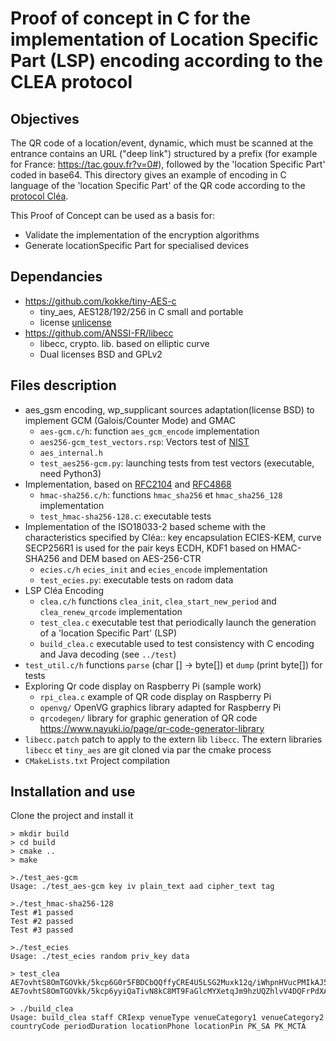 # Proof of concept in C for the implementation of Location Specific Part (LSP) encoding according to the CLEA protocol

## Objectives

The QR code of a location/event, dynamic, which must be scanned at the entrance contains an URL ("deep link") structured by a prefix (for example for France: https://tac.gouv.fr?v=0#), followed by the 'location Specific Part' coded in base64. This directory gives an example of encoding in C language of the 'location Specific Part' of the QR code according to the [protocol Cléa](https://hal.inria.fr/hal-03146022).

This Proof of Concept can be used as a basis for:

* Validate the implementation of the encryption algorithms
* Generate locationSpecific Part  for specialised devices

## Dependancies

* https://github.com/kokke/tiny-AES-c
  * tiny_aes, AES128/192/256 in C small and portable
  * license [unlicense](http://unlicense.org/)
* https://github.com/ANSSI-FR/libecc
  * libecc, crypto. lib. based on elliptic curve
  * Dual licenses BSD and GPLv2

## Files description

* aes_gsm encoding, wp_supplicant sources adaptation(license BSD) to implement GCM (Galois/Counter Mode) and GMAC
  * `aes-gcm.c/h`: function `aes_gcm_encode` implementation
  * `aes256-gcm_test_vectors.rsp`: Vectors test of [NIST](https://csrc.nist.gov/projects/cryptographic-algorithm-validation-program)
  * `aes_internal.h`
  * `test_aes256-gcm.py`: launching tests from test vectors (executable, need Python3)
* Implementation, based on [RFC2104](https://tools.ietf.org/html/rfc2104) and [RFC4868](https://tools.ietf.org/html/rfc4868)
  * `hmac-sha256.c/h`: functions `hmac_sha256` et `hmac_sha256_128` implementation
  * `test_hmac-sha256-128.c`: executable tests
* Implementation of the ISO18033-2 based scheme with the characteristics specified by Cléa:: key encapsulation  ECIES-KEM, curve SECP256R1 is used for the pair keys ECDH, KDF1 based on HMAC-SHA256 and DEM based on AES-256-CTR
  * `ecies.c/h` `ecies_init` and `ecies_encode` implementation
  * `test_ecies.py`: executable tests on radom data
* LSP Cléa Encoding
  * `clea.c/h` functions `clea_init`, `clea_start_new_period` and  `clea_renew_qrcode` implementation
  * `test_clea.c`  executable test that periodically launch the generation of a 'location Specific Part' (LSP)
  * `build_clea.c` executable used to test consistency  with C encoding and Java decoding (see `../test`)
* `test_util.c/h` functions `parse` (char [] -> byte[]) et `dump` (print byte[]) for tests
* Exploring Qr code display on Raspberry Pi (sample work)
  * `rpi_clea.c` example of QR code display on Raspberry Pi
  * `openvg/` OpenVG graphics library adapted for Raspberry Pi
  * `qrcodegen/` library for graphic generation of QR code https://www.nayuki.io/page/qr-code-generator-library
* `libecc.patch` patch to apply to the extern lib `libecc`. The extern libraries `libecc` et `tiny_aes` are git cloned via par the cmake process
* `CMakeLists.txt` Project compilation

## Installation and use

Clone the project and install it

```shell
> mkdir build
> cd build
> cmake ..
> make
```

```shell
>./test_aes-gcm
Usage: ./test_aes-gcm key iv plain_text aad cipher_text tag

>./test_hmac-sha256-128
Test #1 passed
Test #2 passed
Test #3 passed

>./test_ecies
Usage: ./test_ecies random priv_key data

> test_clea
AE7ovhtS8OmTGOVkk/5kcp6G0r5FBDCbQQffyCRE4U5LSG2Muxk12q/iWhpnHVucPMIkAJ5UZVFnfGHjmt3B8xFVERSoCT0fiBtFE7GGZUSQVvvZJ3ujtdLTqVVsO2ONOsAuRqHNOqXdzlQlWzua2X2qOahDScgC1IHe00ftKR6aOrdCpn1ZA2XJeWmt6wIyJX+XKF/qUqL7/p0Bj9NvorGxWRmIST3c+OFHkbBLsw==
AE7ovhtS8OmTGOVkk/5kcp6yyiQaTivN8kC8MT9FaGlcMYXetqJm9hzUQZhlvV4DQFrPdXASsNuHPfrbQWHkwLtktrEj/y6DuTwQz774KyVtknUE6oMpBp8inzQaHx4mrimPqQa1vEkI7BiRKKbtcVYT6H7LYcHZq5sOKCIE4Pmm6mJcGXmU6CJWMhVZpAORdEQswqnR9k1gNibRhhQhVmzs+WAGVOGJeANUyj+rzA==

> ./build_clea 
Usage: build_clea staff CRIexp venueType venueCategory1 venueCategory2 countryCode periodDuration locationPhone locationPin PK_SA PK_MCTA
```
